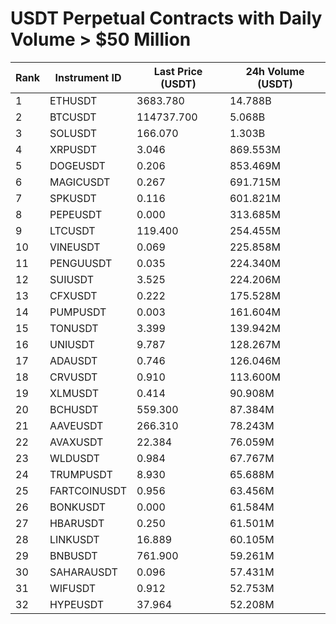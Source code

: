 # USDT Perpetual Contracts with Daily Volume > $50 Million

| Rank | Instrument ID | Last Price (USDT) | 24h Volume (USDT) |
|------|---------------|-------------------|-------------------|
| 1 | ETHUSDT | 3683.780 | 14.788B |
| 2 | BTCUSDT | 114737.700 | 5.068B |
| 3 | SOLUSDT | 166.070 | 1.303B |
| 4 | XRPUSDT | 3.046 | 869.553M |
| 5 | DOGEUSDT | 0.206 | 853.469M |
| 6 | MAGICUSDT | 0.267 | 691.715M |
| 7 | SPKUSDT | 0.116 | 601.821M |
| 8 | PEPEUSDT | 0.000 | 313.685M |
| 9 | LTCUSDT | 119.400 | 254.455M |
| 10 | VINEUSDT | 0.069 | 225.858M |
| 11 | PENGUUSDT | 0.035 | 224.340M |
| 12 | SUIUSDT | 3.525 | 224.206M |
| 13 | CFXUSDT | 0.222 | 175.528M |
| 14 | PUMPUSDT | 0.003 | 161.604M |
| 15 | TONUSDT | 3.399 | 139.942M |
| 16 | UNIUSDT | 9.787 | 128.267M |
| 17 | ADAUSDT | 0.746 | 126.046M |
| 18 | CRVUSDT | 0.910 | 113.600M |
| 19 | XLMUSDT | 0.414 | 90.908M |
| 20 | BCHUSDT | 559.300 | 87.384M |
| 21 | AAVEUSDT | 266.310 | 78.243M |
| 22 | AVAXUSDT | 22.384 | 76.059M |
| 23 | WLDUSDT | 0.984 | 67.767M |
| 24 | TRUMPUSDT | 8.930 | 65.688M |
| 25 | FARTCOINUSDT | 0.956 | 63.456M |
| 26 | BONKUSDT | 0.000 | 61.584M |
| 27 | HBARUSDT | 0.250 | 61.501M |
| 28 | LINKUSDT | 16.889 | 60.105M |
| 29 | BNBUSDT | 761.900 | 59.261M |
| 30 | SAHARAUSDT | 0.096 | 57.431M |
| 31 | WIFUSDT | 0.912 | 52.753M |
| 32 | HYPEUSDT | 37.964 | 52.208M |
